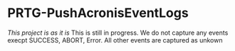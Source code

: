 # PRTG-PushAcronisEventLogs
*This project is as it is*
This is still in progress. We do not capture any events execpt SUCCESS, ABORT, Error. All other events are captured as unkown